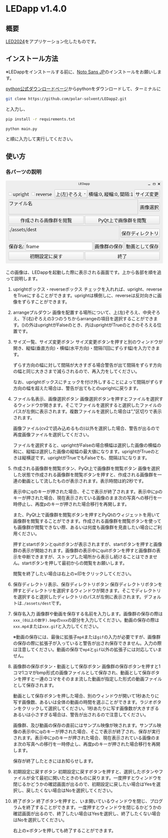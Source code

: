 # LEDapp v1.4.0
## 概要
[LED2024](https://github.com/polar-solvent/LED2024)をアプリケーション化したものです。
## インストール方法
※LEDappをインストールする前に、[Noto Sans JP](https://fonts.google.com/noto/specimen/Noto+Sans+JP)のインストールをお願いします。

[python公式ダウンロードページ](https://www.python.org/downloads/)からpythonをダウンロードして、ターミナルに
```sh
git clone https://github.com/polar-solvent/LEDapp2.git
```
と入力し、
```sh
pip install -r requirements.txt
```
```sh
python main.py
```
と順に入力して実行してください。
## 使い方
### 各パーツの説明

![start](docs/start_v1_4.png)

この画像は、LEDappを起動した際に表示される画面です。上から各部を順を追って説明します。

1. uprightボックス・reverseボックス
    チェックを入れれば、upright、reverseをTrueにすることができます。uprightは横倒しに、reverseは反対向きに画像をずらすことができます。
2. arrangeプルダウン
    画像を配置する場所について、上(左)ぞろえ、中央ぞろえ、下(右)ぞろえの3つのうちからarrangeの項目を選択することができます。()の外はuprightがFalseのとき、内はuprightがTrueのときのそろえる位置です。
3. サイズ一覧、サイズ変更ボタン
    サイズ変更ボタンを押すと別のウィンドウが開き、縦幅(垂直方向)・横幅(水平方向)・間隔(1回にずらす幅)を入力できます。

    ずらす方向の幅に対して間隔が大きすぎる場合警告が出て間隔をずらす方向の幅と同じ大きさまで減らされるので、再入力をしてください。

    なお、uprightボックスにチェックを付け外しすることによって間隔がずらす方向の幅を超えた場合は、警告が出てもとのuprightに戻ります。
4. ファイル名表示、画像選択ボタン
    画像選択ボタンを押すとファイルを選択するウィンドウが開きます。そこでファイルを選択すると選択したファイルのパスが左側に表示されます。複数ファイルを選択した場合は","区切りで表示されます。

    画像ファイル(cv2で読み込めるもの)以外を選択した場合、警告が出るので再度画像ファイルを選択してください。

    ファイルを選択すると、uprightがFalseの場合横幅は選択した画像の横幅の和に、縦幅は選択した画像の縦幅の最大値になります。uprightがTrueのときは縦横逆です。uprightがTrueでもFalseでも、間隔は1になります。
5. 作成される画像群を閲覧ボタン、PyQt上で画像群を閲覧ボタン
    画像を選択した状態で作成される画像群を閲覧ボタンを押すと、作成される画像群を一連の動画として流したものが表示されます。表示時間は約2秒です。

    表示中にqのキーが押された場合、そこで表示が終了されます。表示中にpのキーが押された場合、現在表示されている画像のまま次の写真への移行を一時停止し、再度pのキーが押された場合移行を再開します。

    また、PyQt上で画像群を閲覧ボタンを押すとPyQtのウィジェットを用いて画像群を閲覧することができます。作成される画像群を閲覧ボタンを使っても画像群が閲覧できない際、あるいは何度も画像群を見直したい場合にご利用ください。

    押すとstartボタンとquitボタンが表示されますが、startボタンを押すと画像群の表示が開始されます。画像群の表示中にquitボタンを押すと画像群の表示を中断できますが、ストップした場所から表示し続けることはできません。startボタンを押して最初からの閲覧をお願いします。
    
    閲覧を終了したい場合は右上の×印をクリックしてください。
6. 保存ディレクトリ表示、保存ディレクトリボタン
    保存ディレクトリボタンを押すとディレクトリを選択するウィンドウが開きます。そこでディレクトリを選択すると選択したディレクトリのパスが左側に表示されます。デフォルトは`./assets/dest`です。
7. 保存名入力
    画像群や動画を保存する名前を入力します。画像群の保存の際は`xxx_(0以上の数字).bmp`の`xxx`の部分を入力してください。動画の保存の際は`xxx.mp4`または`xxx.gif`と入力してください。

    ※動画の保存には、最後に拡張子`mp4`または`gif`の入力が必要ですが、画像群の保存の際に拡張子が入っていると警告が出され保存できません。入力の際は注意してください。動画の保存で`mp4`と`gif`以外の拡張子には対応していません。
8. 画像群の保存ボタン・動画として保存ボタン
    画像群の保存ボタンを押すと1コマ1コマがbmp形式の画像ファイルとして保存され、動画として保存ボタンを押すと一連のコマをそのまま流した動画が指定した形式の動画ファイルとして保存されます。

    動画として保存ボタンを押した場合、別のウィンドウが開いて1秒あたりに写す画像数、あるいは全体の動画の時間を選ぶことができます。ラジオボタンをクリックして選択してください。1秒あたりに写す画像数が大きすぎるあるいは小さすぎる場合は、警告が出されるので注意してください。

    画像群、及び動画の保存の直前にはサンプル映像が映されます。サンプル映像の表示中にqのキーが押された場合、そこで表示が終了され、保存が実行されます。表示中にpのキーが押された場合、現在表示されている画像のまま次の写真への移行を一時停止し、再度pのキーが押された場合移行を再開します。

    保存が終了したときにはお知らせします。
9. 初期設定に戻すボタン
    初期設定に戻すボタンを押すと、選択したボタンやファイルが全て最初に開いたときのものに戻ります。一度押すとウィンドウを閉じるかどうかの確認画面が出るので、初期設定に戻したい場合はYesを選択し、戻したくない場合はNoを選択してください。
10. 終了ボタン
    終了ボタンを押すと、いま開いているウィンドウを閉じ、プログラムを終了することができます。一度押すとウィンドウを閉じるかどうかの確認画面が出るので、終了したい場合はYesを選択し、終了したくない場合はNoを選択してください。

    右上の×ボタンを押しても終了することができます。

